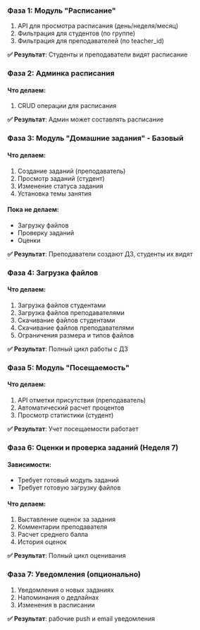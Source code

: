 ﻿### Фаза 1: Модуль "Расписание"

1. API для просмотра расписания (день/неделя/месяц)
2. Фильтрация для студентов (по группе)
3. Фильтрация для преподавателей (по teacher_id)

**✅ Результат**: Студенты и преподаватели видят расписание

### Фаза 2: Админка расписания

#### Что делаем:
1. CRUD операции для расписания

**✅ Результат**: Админ может составлять расписание


### Фаза 3: Модуль "Домашние задания" - Базовый

#### Что делаем:
1. Создание заданий (преподаватель)
2. Просмотр заданий (студент)
3. Изменение статуса задания
4. Установка темы занятия

#### Пока не делаем:
- Загрузку файлов
- Проверку заданий
- Оценки

**✅ Результат**: Преподаватели создают ДЗ, студенты их видят

### Фаза 4: Загрузка файлов

#### Что делаем:
1. Загрузка файлов студентами
2. Загрузка файлов преподавателями
3. Скачивание файлов студентами
4. Скачивание файлов преподавателями
5. Ограничения размера и типов файлов

**✅ Результат**: Полный цикл работы с ДЗ

### Фаза 5: Модуль "Посещаемость"

#### Что делаем:
1. API отметки присутствия (преподаватель)
2. Автоматический расчет процентов
3. Просмотр статистики (студент)

**✅ Результат**: Учет посещаемости работает

### Фаза 6: Оценки и проверка заданий (Неделя 7)

#### Зависимости:
- Требует готовый модуль заданий
- Требует готовую загрузку файлов

#### Что делаем:
1. Выставление оценок за задания
2. Комментарии преподавателя
3. Расчет среднего балла
4. История оценок

**✅ Результат**: Полный цикл оценивания

### Фаза 7: Уведомления (опционально)
1. Уведомления о новых заданиях
2. Напоминания о дедлайнах
3. Изменения в расписании

**✅ Результат**: рабочие push и email уведомления